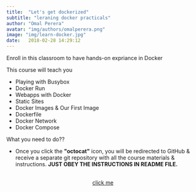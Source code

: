 ```yaml
---
title:  "Let's get dockerized"
subtitle: "leraning docker practicals"
author: "Omal Perera"
avatar: "img/authors/omalperera.png"
image: "img/learn-docker.jpg"
date:   2018-02-28 14:29:12
---
```


Enroll in this classroom to have hands-on expriance in Docker

This course will teach you 
* Playing with Busybox
* Docker Run
* Webapps with Docker
* Static Sites
* Docker Images & Our First Image
* Dockerfile
* Docker Network
* Docker Compose

What you need to do??
- Once you click the **"octocat"** icon, you will be redirected to GitHub & receive a separate git repository with all the course materials & instructions. 
**JUST OBEY THE INSTRUCTIONS IN README FILE.**


<center><a href="https://classroom.github.com/a/GseNG9nv"><i class="fa fa-github fa-5x"></i><br>click me</a></center>

